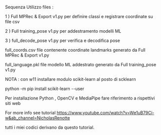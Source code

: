 Sequenza Utilizzo files :

1 ) Full MPRec & Export v1.py   per  definire classi e registrare coordinate su file csv

2 ) Full training_pose v1.py    per addestramento modelli ML

3 ) full_decode_pose v1.py      per verifica e decodifica pose



full_coords.csv                 file contenente coordinate landmarks generato da Full MPRec & Export v1.py

full_language.pkl               file modello ML addestrato generato da Full training_pose v1.py 

NOTA : con w11 installare modulo scikit-learn al posto di scklearn

python -m pip install scikit-learn --user

Per installazione Python , OpenCV e MediaPipe fare riferimento a rispettivi siti web 

For more info see tutorial https://www.youtube.com/watch?v=We1uB79Ci-w&ab_channel=NicholasRenotte

tutti i miei codici derivano da questo tutorial.
